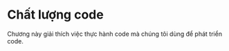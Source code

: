 # Chất lượng code

Chương này giải thích việc thực hành code mà chúng tôi dùng để phát triển code. 
